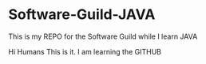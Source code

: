# Software-Guild-JAVA
This is my REPO for the Software Guild while I learn JAVA

Hi Humans
This is it. I am learning the GITHUB
